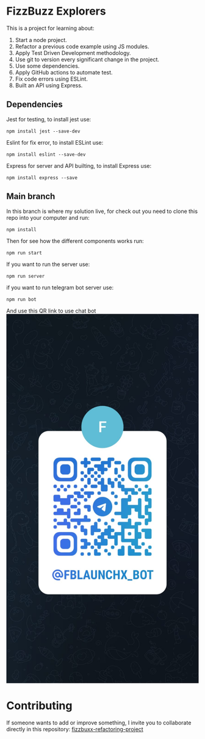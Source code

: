 # FizzBuzz Explorers

This is a project for learning about:
1. Start a node project.
2. Refactor a previous code example using JS modules.
3. Apply Test Driven Development methodology.
4. Use git to version every significant change in the project.
5. Use some dependencies.
6. Apply GitHub actions to automate test.
7. Fix code errors using ESLint.
8. Built an API using Express.

## Dependencies

Jest for testing, to install jest use:
```npm
npm install jest --save-dev
```

Eslint for fix error, to install ESLint use:
```npm
npm install eslint --save-dev
```

Express for server and API builting, to install Express use:
```npm
npm install express --save
```

## Main branch
In this branch is where my solution live, for check out you need to clone this repo into your computer and run:
```npm
npm install
```
Then for see how the different components works run:
```npm
npm run start
```
If you want to run the server use:
```npm
npm run server
```
if you want to run telegram bot server use:
```npm
npm run bot
```
And use this QR link to use chat bot
![QR link](./assets/742f096d-df07-4780-9110-f552bd5a3d1b.jpg)

# Contributing
If someone wants to add or improve something, I invite you to collaborate directly in this repository: [fizzbuxx-refactoring-project](https://github.com/GustavoLira-ChE/fizzbuxx-refactoring-project)

